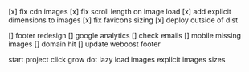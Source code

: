 [x] fix cdn images
[x] fix scroll length on image load
[x] add explicit dimensions to images
[x] fix favicons sizing
[x] deploy outside of dist

[] footer redesign
[] google analytics
[] check emails
[] mobile missing images
[] domain hit
[] update weboost footer

start project click grow dot
lazy load images
explicit images sizes
